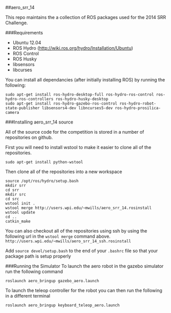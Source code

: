 ##aero_srr_14

This repo maintains the a collection of ROS packages used for the 2014 SRR Challenge.

###Requirements
* Ubuntu 12.04
* ROS Hydro (http://wiki.ros.org/hydro/Installation/Ubuntu)
* ROS Control
* ROS Husky
* libsensors
* libcurses

You can install all dependancies (after initially installing ROS) by running the following:
```
sudo apt-get install ros-hydro-desktop-full ros-hydro-ros-control ros-hydro-ros-controllers ros-hydro-husky-desktop
sudo apt-get install ros-hydro-gazebo-ros-control ros-hydro-robot-state-publisher libsensors4-dev libncurses5-dev ros-hydro-prosilica-camera
```

###Installing aero_srr_14 source

All of the source code for the competition is stored in a number of repositories on github.


First you will need to install wstool to make it easier to clone all of the repositories.
```
sudo apt-get install python-wstool
```

Then clone all of the repositories into a new workspace
```
source /opt/ros/hydro/setup.bash
mkdir srr
cd srr
mkdir src
cd src
wstool init .
wstool merge http://users.wpi.edu/~mwills/aero_srr_14.rosinstall
wstool update
cd ..
catkin_make
```
You can also checkout all of the repositories using ssh by using the following url in the ```wstool merge``` command above. ```http://users.wpi.edu/~mwills/aero_srr_14_ssh.rosinstall```

Add ```source devel/setup.bash``` to the end of your ```.bashrc``` file so that your package path is setup properly

###Running the Simulator
To launch the aero robot in the gazebo simulator run the following command
```
roslaunch aero_bringup gazebo_aero.launch
```

To launch the teleop controller for the robot you can then run the following in a different terminal
```
roslaunch aero_bringup keyboard_teleop_aero.launch
```
